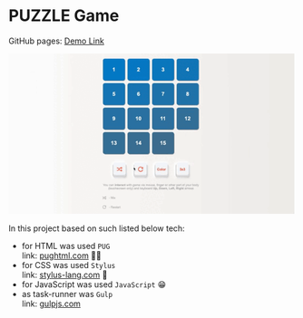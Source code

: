 PUZZLE Game
===
GitHub pages: [Demo Link](https://damiandream.github.io/puzzle/)

![puzzle_game_demo.gif](puzzle_game_demo.gif)

In this project based on such listed below tech: 
- for HTML was used `PUG` <br> link: [pughtml.com](https://pughtml.com/) 😵‍💫
- for CSS was used `Stylus` <br> link: [stylus-lang.com](https://stylus-lang.com/) 🧐
- for JavaScript was used `JavaScript` 😁
- as task-runner was `Gulp` <br> link: [gulpjs.com](https://gulpjs.com/)